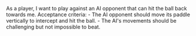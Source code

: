 As a player, I want to play against an AI opponent that can hit the ball back towards me.
    Acceptance criteria:
    - The AI opponent should move its paddle vertically to intercept and hit the ball.
    - The AI's movements should be challenging but not impossible to beat.
